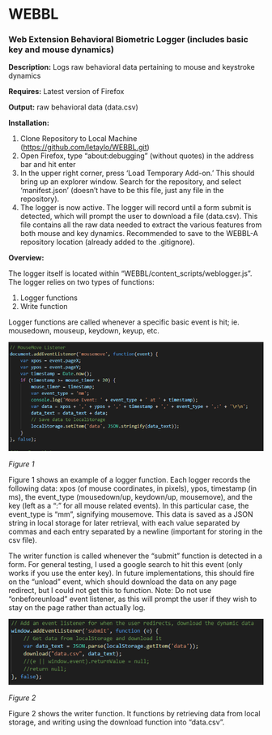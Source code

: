# WEBBL
### Web Extension Behavioral Biometric Logger (includes basic key and mouse dynamics)

**Description:** Logs raw behavioral data pertaining to mouse and keystroke dynamics

**Requires:** Latest version of Firefox

**Output:** raw behavioral data (data.csv)

**Installation:**
  1.  Clone Repository to Local Machine (https://github.com/letaylo/WEBBL.git)
  2.  Open Firefox, type “about:debugging”  (without quotes) in the address bar and hit enter
  3.  In the upper right corner, press ‘Load Temporary Add-on.’ This should bring up an explorer window. Search for the repository, and select ‘manifest.json’ (doesn’t have to be this file, just any file in the repository). 
  4.  The logger is now active. The logger will record until a form submit is detected, which will prompt the user to download a file (data.csv). This file contains all the raw data needed to extract the various features from both mouse and key dynamics. Recommended to save to the WEBBL-A repository location (already added to the .gitignore).


**Overview:**

The logger itself is located within “WEBBL/content_scripts/weblogger.js”. The logger relies on two types of functions:
  1.  Logger functions
  2.  Write function

Logger functions are called whenever a specific basic event is hit; ie. mousedown, mouseup, keydown, keyup, etc.

![alt text](https://raw.githubusercontent.com/letaylo/WEBBL/master/README/logger_ex.PNG?token=AG5EVQJ5MAZVYFDFDAWZMUS4XXOQ4)

_Figure 1_

Figure 1 shows an example of a logger function. Each logger records the following data: xpos (of mouse coordinates, in pixels), ypos, timestamp (in ms), the event_type (mousedown/up, keydown/up, mousemove), and the key (left as a “:” for all mouse related events). In this particular case, the event_type is “mm”, signifying mousemove. This data is saved as a JSON string in local storage for later retrieval, with each value separated by commas and each entry separated by a newline (important for storing in the csv file).

The writer function is called whenever the “submit” function is detected in a form. For general testing, I used a google search to hit this event (only works if you use the enter key). In future implementations, this should fire on the “unload” event, which should download the data on any page redirect, but I could not get this to function. Note: Do not use “onbeforeunload” event listener, as this will prompt the user if they wish to stay on the page rather than actually log.

![alt text](https://raw.githubusercontent.com/letaylo/WEBBL/master/README/writer_ex.PNG?token=AG5EVQOXJH2D7O6SLVZGM6C4XXONM)

_Figure 2_

Figure 2 shows the writer function. It functions by retrieving data from local storage, and writing using the download function into “data.csv”.
